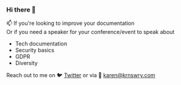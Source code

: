 ### Hi there 👋
📫 If you're looking to improve your documentation  
Or if you need a speaker for your conference/event to speak about    
* Tech documentation  
* Security basics  
* GDPR  
* Diversity    

Reach out to me on
:bird: [Twitter](https://twitter.com/krnswry) or via :email: karen@krnswry.com

<!--
**karensawrey/karensawrey** is a ✨ _special_ ✨ repository because its `README.md` (this file) appears on your GitHub profile.

Here are some ideas to get you started:

- 🔭 I’m currently working on ...
- 🌱 I’m currently learning ...
- 👯 I’m looking to collaborate on ...
- 🤔 I’m looking for help with ...
- 💬 Ask me about ...
- 📫 How to reach me: ...
- 😄 Pronouns: ...
- ⚡ Fun fact: ...
-->

